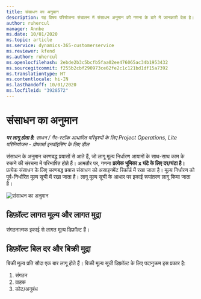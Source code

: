 ```yaml
---
title: संसाधन का अनुमान
description: यह विषय परियोजना संचालन में संसाधन अनुमान की गणना के बारे में जानकारी देता है।
author: ruhercul
manager: Annbe
ms.date: 10/01/2020
ms.topic: article
ms.service: dynamics-365-customerservice
ms.reviewer: kfend
ms.author: ruhercul
ms.openlocfilehash: 2ebde2b3c5bcfb5faa02ee476065ac34b1953432
ms.sourcegitcommit: f255b2cbf290973ce62fe2c1c121bd1df15a7392
ms.translationtype: HT
ms.contentlocale: hi-IN
ms.lasthandoff: 10/01/2020
ms.locfileid: "3928572"
---
```

# <a name="resource-estimates"></a>संसाधन का अनुमान

_**पर लागू होता है:** साधन / गैर-स्टॉक आधारित परिदृश्यों के लिए Project Operations, Lite परिनियोजन - प्रोफार्मा इनवॉइसिंग के लिए डील_

संसाधन के अनुमान चरणबद्ध प्रयासों से आते हैं, जो लागू मूल्य निर्धारण आयामों के साथ-साथ काम के रुकने की संरचना में परिभाषित होते हैं। आमतौर पर, गणना **प्रत्येक भूमिका x घंटे के लिए दर/घंटा है।** प्रत्येक संसाधन के लिए चरणबद्ध प्रयास संसाधन को असाइनमेंट रिकॉर्ड में रखा जाता है। मूल्य निर्धारण को पूर्व-निर्धारित मूल्य सूची में रखा जाता है। लागू मूल्य सूची के आधार पर इकाई रूपांतरण लागू किया जाता है।

![संसाधन का अनुमान](./media/navigation12.png)

## <a name="default-cost-price-and-cost-currency"></a>डिफ़ॉल्ट लागत मूल्य और लागत मुद्रा

संगठनात्मक इकाई से लागत मूल्य डिफ़ॉल्ट हैं।

## <a name="default-bill-rate-and-sales-currency"></a>डिफ़ॉल्ट बिल दर और बिक्री मुद्रा

बिक्री मूल्य प्रति सौदा एक बार लागू होते हैं। बिक्री मूल्य सूची डिफ़ॉल्ट के लिए पदानुक्रम इस प्रकार है:

1. संगठन
2. ग्राहक
3. कोट/अनुबंध
